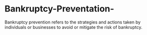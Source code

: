 # Bankruptcy-Preventation-
Bankruptcy prevention refers to the strategies and actions taken by individuals or businesses to avoid or mitigate the risk of bankruptcy.
